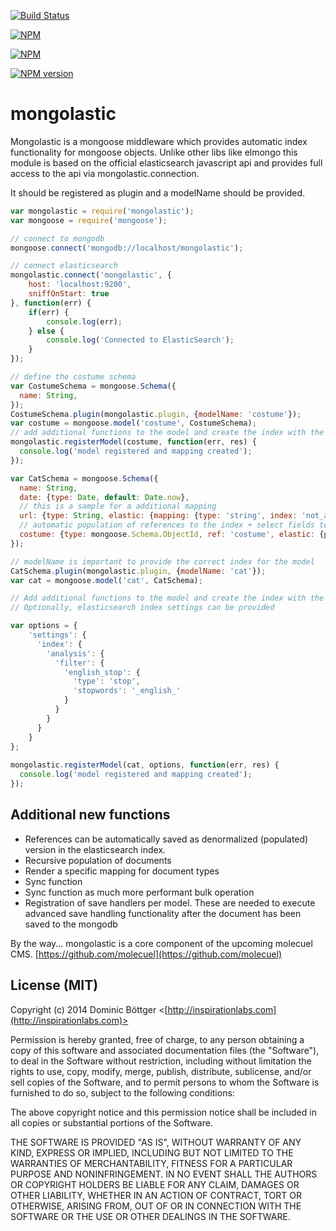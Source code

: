 [![Build Status](https://travis-ci.org/molecuel/mongolastic.svg?branch=master)](https://travis-ci.org/molecuel/mongolastic)

[![NPM](https://nodei.co/npm-dl/mongolastic.png?months=1)](https://nodei.co/npm/mongolastic/)

[![NPM](https://nodei.co/npm/mongolastic.png?downloads=true&stars=true)](https://nodei.co/npm/mongolastic/)

[![NPM version](https://badge.fury.io/js/mongolastic@2x.png)](http://badge.fury.io/js/mongolastic)

mongolastic
===========

Mongolastic is a mongoose middleware which provides automatic index functionality for mongoose objects. Unlike other libs like elmongo this module is based on the official elasticsearch javascript api and provides full access to the api via mongolastic.connection.

It should be registered as plugin and a modelName should be provided.

```js
var mongolastic = require('mongolastic');
var mongoose = require('mongoose');

// connect to mongodb
mongoose.connect('mongodb://localhost/mongolastic');

// connect elasticsearch
mongolastic.connect('mongolastic', {
    host: 'localhost:9200',
    sniffOnStart: true
}, function(err) {
    if(err) {
        console.log(err);
    } else {
        console.log('Connected to ElasticSearch');
    }
});

// define the costume schema
var CostumeSchema = mongoose.Schema({
  name: String,
});
CostumeSchema.plugin(mongolastic.plugin, {modelName: 'costume'});
var costume = mongoose.model('costume', CostumeSchema);
// add additional functions to the model and create the index with the mapping
mongolastic.registerModel(costume, function(err, res) {
  console.log('model registered and mapping created');
});

var CatSchema = mongoose.Schema({
  name: String,
  date: {type: Date, default: Date.now},
  // this is a sample for a additional mapping
  url: {type: String, elastic: {mapping: {type: 'string', index: 'not_analyzed'}}},
  // automatic population of references to the index + select fields to populate
  costume: {type: mongoose.Schema.ObjectId, ref: 'costume', elastic: {popfields: 'name'}}
});

// modelName is important to provide the correct index for the model
CatSchema.plugin(mongolastic.plugin, {modelName: 'cat'});
var cat = mongoose.model('cat', CatSchema);

// Add additional functions to the model and create the index with the mapping
// Optionally, elasticsearch index settings can be provided

var options = {
    'settings': {
      'index': {
        'analysis': {
          'filter': {
            'english_stop': {
              'type': 'stop',
              'stopwords': '_english_'
            }
          }
        }
      }
    }
};
      
mongolastic.registerModel(cat, options, function(err, res) {
  console.log('model registered and mapping created');
});
```

## Additional new functions
- References can be automatically saved as denormalized (populated) version in the elasticsearch index.
- Recursive population of documents
- Render a specific mapping for document types
- Sync function
- Sync function as much more performant bulk operation
- Registration of save handlers per model. These are needed to execute advanced save handling functionality after the document has been saved to the mongodb

By the way... mongolastic is a core component of the upcoming molecuel CMS. [https://github.com/molecuel](https://github.com/molecuel)

## License (MIT)

Copyright (c) 2014 Dominic Böttger <[http://inspirationlabs.com](http://inspirationlabs.com)>

Permission is hereby granted, free of charge, to any person obtaining a copy
of this software and associated documentation files (the "Software"), to deal
in the Software without restriction, including without limitation the rights
to use, copy, modify, merge, publish, distribute, sublicense, and/or sell
copies of the Software, and to permit persons to whom the Software is
furnished to do so, subject to the following conditions:

The above copyright notice and this permission notice shall be included in
all copies or substantial portions of the Software.

THE SOFTWARE IS PROVIDED "AS IS", WITHOUT WARRANTY OF ANY KIND, EXPRESS OR
IMPLIED, INCLUDING BUT NOT LIMITED TO THE WARRANTIES OF MERCHANTABILITY,
FITNESS FOR A PARTICULAR PURPOSE AND NONINFRINGEMENT. IN NO EVENT SHALL THE
AUTHORS OR COPYRIGHT HOLDERS BE LIABLE FOR ANY CLAIM, DAMAGES OR OTHER
LIABILITY, WHETHER IN AN ACTION OF CONTRACT, TORT OR OTHERWISE, ARISING FROM, OUT OF OR IN CONNECTION WITH THE SOFTWARE OR THE USE OR OTHER DEALINGS IN THE SOFTWARE.
